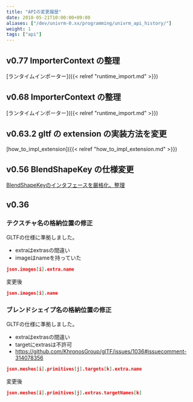 ```yaml
---
title: "APIの変更履歴"
date: 2018-05-21T10:00:00+09:00
aliases: ["/dev/univrm-0.xx/programming/univrm_api_history/"]
weight: 1
tags: ["api"]
---
```


## v0.77 ImporterContext の整理

[ランタイムインポーター]({{< relref "runtime_import.md" >}})

## v0.68 ImporterContext の整理

[ランタイムインポーター]({{< relref "runtime_import.md" >}})

## v0.63.2 gltf の extension の実装方法を変更

[how_to_impl_extension]({{< relref "how_to_impl_extension.md" >}})

## v0.56 BlendShapeKey の仕様変更

[BlendShapeKeyのインタフェースを厳格化、整理](https://github.com/vrm-c/UniVRM/wiki/ReleaseNote-v0.56.0%28ja%29#blendshapekey%E3%81%AE%E3%82%A4%E3%83%B3%E3%82%BF%E3%83%95%E3%82%A7%E3%83%BC%E3%82%B9%E3%82%92%E5%8E%B3%E6%A0%BC%E5%8C%96%E6%95%B4%E7%90%86)

## v0.36

### テクスチャ名の格納位置の修正

GLTFの仕様に準拠しました。

* extraはextrasの間違い
* imageはnameを持っていた

```json
json.images[i].extra.name
```

変更後

```json
json.images[i].name
```

### ブレンドシェイプ名の格納位置の修正

GLTFの仕様に準拠しました。

* extraはextrasの間違い
* targetにextrasは不許可
* https://github.com/KhronosGroup/glTF/issues/1036#issuecomment-314078356 

```json
json.meshes[i].primitives[j].targets[k].extra.name
```

変更後

```json
json.meshes[i].primitives[j].extras.targetNames[k]
```
